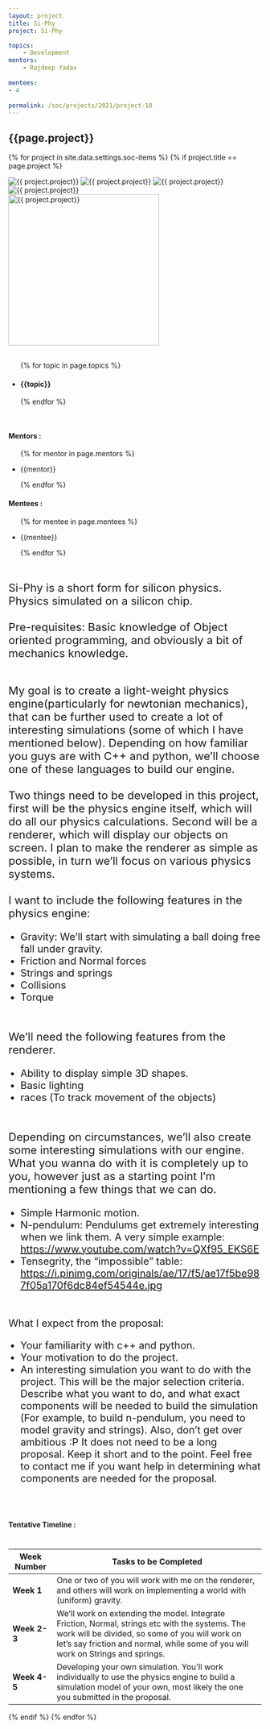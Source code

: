 ```yaml
---
layout: project
title: Si-Phy
project: Si-Phy

topics:
    - Development
mentors:
    - Rajdeep Yadav     
    
mentees:
- 4  
    
permalink: /soc/projects/2021/project-18
---
```


<h2 class="display1 m-3 p-3 text-center project-title">{{page.project}}</h2>

{% for project in site.data.settings.soc-items %}
{% if project.title == page.project %}
<div class ="img-soc d-block"> 
    <img src="{{ site.baseurl }}/{{ project.image }}" alt="{{ project.project}}" class="image-1">
    <img src="{{ site.baseurl }}/{{ project.image }}" alt="{{ project.project}}" class="image-2">
    <img src="{{ site.baseurl }}/{{ project.image }}" alt="{{ project.project}}" class="image-3">
    <img src="{{ site.baseurl }}/{{ project.image }}" alt="{{ project.project}}" class="image-4">
</div>
<div class = "mobile-img-soc">
  <img src="{{ site.baseurl }}/{{ project.image }}"  width = "300" height="300" alt="{{ project.project}}" class="border rounded">
  </div>
<div>
    <br>
    <ul>
        {% for topic in page.topics %}
        <li><h4 class="text-primary text-center">{{topic}}</h4></li>
        {% endfor %}
    </ul>
    <br>
    <h4 class="display3  ">Mentors :</h4> 
    <ul>
        {% for mentor in page.mentors %}
        <li><p class="lead">{{mentor}}</p></li>
        {% endfor %}
    </ul>
    <h4 class="display3  ">Mentees :</h4> 
    <ul>
        {% for mentee in page.mentees %}
        <li><p class="lead">{{mentee}}</p></li>
        {% endfor %}
    </ul>
</div>
<div>
    <p class="display3 project-desc" style = "font-size:22px;" >
        <br>
        Si-Phy is a short form for silicon physics. Physics simulated on a silicon chip.
        <br><br>
        Pre-requisites: Basic knowledge of Object oriented programming, and obviously a bit of mechanics knowledge.
        <br><br>
        </p>
        <p class="display3" style = "font-size:22px;" >
        My goal is to create a light-weight physics engine(particularly for newtonian mechanics), that can be further used to create a lot of interesting simulations (some of which I have mentioned below). Depending on how familiar you guys are with C++ and python, we’ll choose one of these languages to build our engine.
        <br><br>
        Two things need to be developed in this project, first will be the physics engine itself, which will do all our physics calculations. Second will be a renderer, which will display our objects on screen. I plan to make the renderer as simple as possible, in turn we’ll focus on various physics systems.
        <br><br>
        I want to include the following features in the physics engine:
        </p>
        <ul style = "list-style-type: disc">
        <li class="display3 mb-2" style = "font-size:20px;"> Gravity: We’ll start with simulating a ball doing free fall under gravity.</li>
        <li class="display3 mb-2" style = "font-size:20px;">Friction and Normal forces</li>
        <li class="display3 mb-2" style = "font-size:20px;">Strings and springs</li>
        <li class="display3 mb-2" style = "font-size:20px;">Collisions</li>
        <li class="display3 mb-2" style = "font-size:20px;">Torque</li>
        </ul>
        <br>
        <p class="display3" style = "font-size:22px;">We’ll need the following features from the renderer.</p>
        <ul style = "list-style-type: disc">
        <li class="display3 mb-2" style = "font-size:20px;">Ability to display simple 3D shapes.</li>
        <li class="display3 mb-2" style = "font-size:20px;">Basic lighting</li>
        <li class="display3 mb-2" style = "font-size:20px;">races (To track movement of the objects)</li>
        </ul>
        <br>
        <p class="display3" style = "font-size:22px;">
        Depending on circumstances, we’ll also create some interesting simulations with our engine. What you wanna do with it is completely up to you, however just as a starting point I’m mentioning a few things that we can do.
        </p>
        <ul style = "list-style-type:disc">
        <li class="display3 mb-2" style = "font-size:20px;">Simple Harmonic motion.</li>
        <li class="display3 mb-2" style = "font-size:20px;">N-pendulum: Pendulums get extremely interesting when we link them. A very simple example: <a href = "https://www.youtube.com/watch?v=QXf95_EKS6E">https://www.youtube.com/watch?v=QXf95_EKS6E</a></li>
        <li class="display3 mb-2" style = "font-size:20px;">Tensegrity, the “impossible” table: <a href="https://i.pinimg.com/originals/ae/17/f5/ae17f5be987f05a170f6dc84ef54544e.jpg">https://i.pinimg.com/originals/ae/17/f5/ae17f5be987f05a170f6dc84ef54544e.jpg</a></li>
        </ul>
        <br>
        <p class = "display3" style = "font-size:20px">What I expect from the proposal:</p>
        <ul style = "list-style-type: disc">
        <li class = "display3 mb-2" style = "font-size:20px">Your familiarity with c++ and python.</li>
        <li class = "display3 mb-2" style = "font-size:20px">Your motivation to do the project.</li>
        <li class = "display3 mb-2" style = "font-size:20px">An interesting simulation you want to do with the project. This will be the major selection criteria. Describe what you want to do, and what exact components will be needed to build the simulation (For example, to build n-pendulum, you need to model gravity and strings). Also, don’t get over ambitious :P
        It does not need to be a long proposal. Keep it short and to the point. Feel free to contact me if you want help in determining what components are needed for the proposal.</li>
        </ul>
        <br>
</div>
<div>
    <h4 class="display3" style="margin:40px 0px 40px 0px;">Tentative Timeline :</h4>
    <table class="table table-striped">
  <thead>
    <tr>
      <th>Week Number</th>
      <th>Tasks to be Completed</th>
    </tr>
  </thead>
  <tbody>
    <tr>
      <td><strong>Week 1</strong></td>
      <td>One or two of you will work with me on the renderer, and others will work on implementing a world with (uniform) gravity.</td>
    </tr>
    <tr>
      <td><strong>Week 2-3</strong></td>
      <td>We’ll work on extending the model. Integrate Friction, Normal, strings etc with the systems. The work will be divided, so some of you will work on let’s say friction and normal, while some of you will work on Strings and springs.</td>
    </tr>
    <tr>
      <td><strong>Week 4-5</strong></td>
      <td>Developing your own simulation. You’ll work individually to use the physics engine to build a simulation model of your own, most likely the one you submitted in the proposal.</td>
    </tr>
  </tbody>
</table>
</div>
{% endif %}
{% endfor %}
